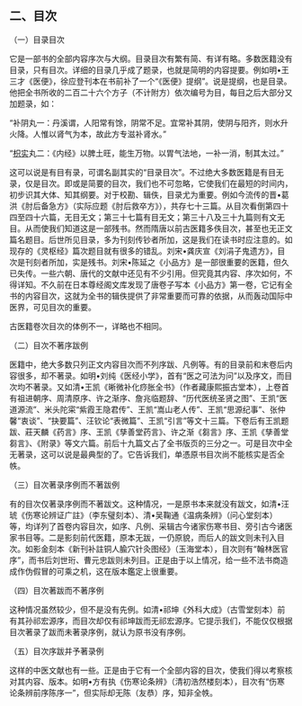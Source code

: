 ## 二、目次

（一）目录目次

它是一部书的全部内容序次与大纲。目录目次有繁有简、有详有略。多数医籍没有目录，只有目次。详细的目录几乎成了题录，也就是简明的内容提要。例如明•王三才《医便》，徐应登刊本在书前补了一个“《医便》提纲”。说是提纲，也是目录。他把全书所收的二百二十六个方子（不计附方）依次编号为目，每目之后大部分又加题录，如：

“补阴丸一：丹溪谓，人阳常有馀，阴常不足。宜常补其阴，使阴与阳齐，则水升火降。人惟以肾气为本，故此方专滋补肾水。”

“[枳实](https://www.gmzyjc.com/read/bc/bc11-0.0.3.0.0.md)丸二：《内经》以脾土旺，能生万物。以胃气法地，一补一消，制其太过。”

这可以说是有目有录，可谓名副其实的“目录目次”。不过绝大多数医籍是有目无录，仅是目次。即或是简要的目次，我们也不可忽略，它使我们在最短的时间内，初步识其大体、知其纲要。对于校勘、辑佚，目录尤为重要。例如今流传的晋•葛洪《肘后备急方》（实际应题《肘后救卒方》），共存七十三篇。从目次看倒第四十四至四十六篇，无目无文；第三十七篇有目无文；第三十八及三十九篇则有文无目。从而使我们知道这是一部残书。然而隋唐以前古医籍多佚目次，甚至也无正文篇名题目。后世所见目录，多为刊刻传钞者所加，这是我们在读书时应注意的。如现存的《灵枢经》篇次题目就有很多的错乱。刘宋•龚庆宣《刘涓子鬼遗方》，目次是刊刻者所加，实是残书。刘宋•陈延之《小品方》是一部很重要的医籍，但久已失传。一些六朝、唐代的文献中还见有不少引用。但究竟其内容、序次如何，不得详知。不久前在日本尊经阁文库发现了唐卷子写本《小品方》第一卷，它记有全书的内容目次，这就为全书的辑佚提供了非常重要而可靠的依据，从而轰动国际中医界，可见目次的重要。

古医籍卷次目次的体例不一，详略也不相同。

（二）目次不著序跋例

医籍中，绝大多数只列正文内容目次而不列序跋、凡例等。有的目录前和末卷后内容很多，却不著录。如明•刘纯《医经小学》，首有“医之可法为问”以及序文，而目次均不著录。又如清•王凯《晰微补化痧胀全书》（作者藏康熙振古堂本），上卷首有祖进朝序、周清原序、许之渐序、詹兆临题辞、“历代医统圣贤之图”、王凯“医道源流”、米头陀寀“紫霞王隐君传”、王凯“嵩山老人传”、王凯“思源纪事”、张仲馨“衷谈”、“抉要篇”、汪钦论“表微篇”、王凯“引言”等文十三篇。下卷后有王凯题跋、莊天麟《药言》序、王凯《孳善堂药言》、许之渐《芻言》序、王凯《孳善堂芻言》、《附录》等文六篇。前后十九篇文占了全书版页的三分之一。可是目次中全无著录，这可以说是最典型的了。它告诉我们，单憑原书目次尚不能核实是否全帙。

（三）目次著录序例而不著跋例

有的目次仅著录序例而不著跋文。这种情况，一是原书本来就没有跋文，如清•汪琥《伤寒论辨证广註》（李东璧刻本）、清•吴鞠通《温病条辨》（问心堂刻本）等，均详列了首卷内容目次，如序、凡例、采辑古今诸家伤寒书目、旁引古今诸医家书目等。二是影刻前代医籍，原本无跋，一仍原貌，而后人的跋文则未刊入目次。如影金刻本《新刊补註铜人腧穴针灸图经》（玉海堂本），目次则有“翰林医官序”，而书后刘世珩、曹元忠跋则未列目。正是由于以上情况，给一些不法书商造成作伪假冒的可乘之机，这在版本鑑定上很重要。

（四）目次著跋而不著序例

这种情况虽然较少，但不是没有先例。如清•祁坤《外科大成》（古雪堂刻本）前有其孙祁宏源序，而目次却仅有祁坤跋而无祁宏源序。它提示我们，不能仅仅根据目次著录了跋而未著录序例，就认为原书没有序例。

（五）目次序跋并予著录例

这样的中医文献也有一些。正是由于它有一个全部内容的目次，使我们得以考察核对其内容、版本。如明•方有执《伤寒论条辨》（清初浩然楼刻本），目次有“伤寒论条辨前序陈序一”，但实际却无陈（友恭）序，知非全帙。
